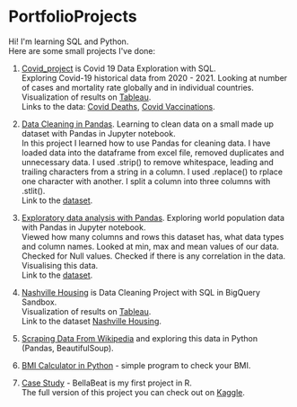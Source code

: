 # PortfolioProjects
Hi! I'm learning SQL and Python.  
Here are some small projects I've done:   

1. [Covid_project](https://github.com/Anna-Roman/PortfolioProjects/blob/main/Covid_project.sql)  is Covid 19 Data Exploration with SQL.    
Exploring Covid-19 historical data from 2020 - 2021. Looking at number of cases and mortality rate globally and in individual countries.  
   Visualization of results on [Tableau](https://public.tableau.com/views/Covid-19project_16998987305370/Dashboard1?:language=en-US&:sid=&:display_count=n&:origin=viz_share_link).    
   Links to the data: [Covid Deaths](https://github.com/AlexTheAnalyst/PortfolioProjects/blob/main/CovidDeaths.xlsx), [Covid Vaccinations](https://github.com/AlexTheAnalyst/PortfolioProjects/blob/main/CovidVaccinations.xlsx).  
     
3. [Data Cleaning in Pandas](https://github.com/Anna-Roman/PortfolioProjects/blob/main/Data_Cleaning_in_Pandas.ipynb). Learning to clean data on a small made up dataset with Pandas in Jupyter notebook.  
   In this project I learned how to use Pandas for cleaning data. I have loaded data into the dataframe from excel file, removed duplicates and unnecessary data. I used .strip() to remove whitespace, leading and trailing characters from a string in a column.  I used .replace() to rplace one character with another. I split a column into three columns with .stlit().   
   Link to the [dataset](https://github.com/AlexTheAnalyst/PandasYouTubeSeries/blob/main/Customer%20Call%20List.xlsx).
        
4. [Exploratory data analysis with Pandas](https://github.com/Anna-Roman/PortfolioProjects/blob/main/Exploratory_Data_Analysis_in_Pandas.ipynb). Exploring world population data with Pandas in Jupyter notebook.    
Viewed how many columns  and rows this dataset has, what data types and column names. Looked at min, max and mean values of our data. Checked for Null values. Checked if there is any correlation in the data. Visualising this data.  
   Link to the [dataset](https://github.com/AlexTheAnalyst/PandasYouTubeSeries/blob/main/world_population.csv).
     
6. [Nashville Housing](https://github.com/Anna-Roman/PortfolioProjects/blob/main/Nashville%20Housing%20-%20Data%20Cleaning%20Project) is Data Cleaning Project with SQL in BigQuery Sandbox.  
    Visualization of results on [Tableau](https://public.tableau.com/views/nashville_housing/Dashboard1?:language=en-US&:sid=&:display_count=n&:origin=viz_share_link).  
   Link to the dataset [Nashville Housing](https://github.com/AlexTheAnalyst/PortfolioProjects/blob/main/Nashville%20Housing%20Data%20for%20Data%20Cleaning.xlsx).
     
7. [Scraping Data From Wikipedia](https://github.com/Anna-Roman/PortfolioProjects/blob/main/Scraping_from_Wiki_and_%20explore.ipynb) and exploring this data in Python (Pandas, BeautifulSoup).
     
8. [BMI Calculator in Python](https://github.com/Anna-Roman/PortfolioProjects/blob/main/bmi.py) - simple program to check your BMI.
     
9. [Case Study](https://github.com/Anna-Roman/PortfolioProjects/blob/main/case_study_in_r.R) - BellaBeat is my first project in R.  
    The full version of this project you can check out on [Kaggle](https://www.kaggle.com/code/annar0man/bellabeat-case-study).  
